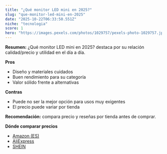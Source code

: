 ```yaml
---
title: "¿Qué monitor LED mini en 2025?"
slug: "que-monitor-led-mini-en-2025"
date: "2025-10-22T06:33:50.551Z"
niche: "tecnologia"
score: 1
hero: "https://images.pexels.com/photos/1029757/pexels-photo-1029757.jpeg?auto=compress&cs=tinysrgb&fit=crop&h=627&w=1200&auto=compress&cs=tinysrgb&w=1200&h=675&fit=crop"
---
```


**Resumen:** ¿Qué monitor LED mini en 2025? destaca por su relación calidad/precio y utilidad en el día a día.

**Pros**
- Diseño y materiales cuidados
- Buen rendimiento para su categoría
- Valor sólido frente a alternativas

**Contras**
- Puede no ser la mejor opción para usos muy exigentes
- El precio puede variar por tienda

**Recomendación:** compara precio y reseñas por tienda antes de comprar.

**Dónde comparar precios**
- [Amazon (ES)](https://www.amazon.es/s?k=%C2%BFQu%C3%A9%20monitor%20LED%20mini%20en%202025%3F&tag=teknovashop25-21)
- [AliExpress](https://www.aliexpress.com/wholesale?SearchText=%C2%BFQu%C3%A9%20monitor%20LED%20mini%20en%202025%3F)
- [SHEIN](https://www.shein.com/pdsearch/%C2%BFQu%C3%A9%20monitor%20LED%20mini%20en%202025%3F)